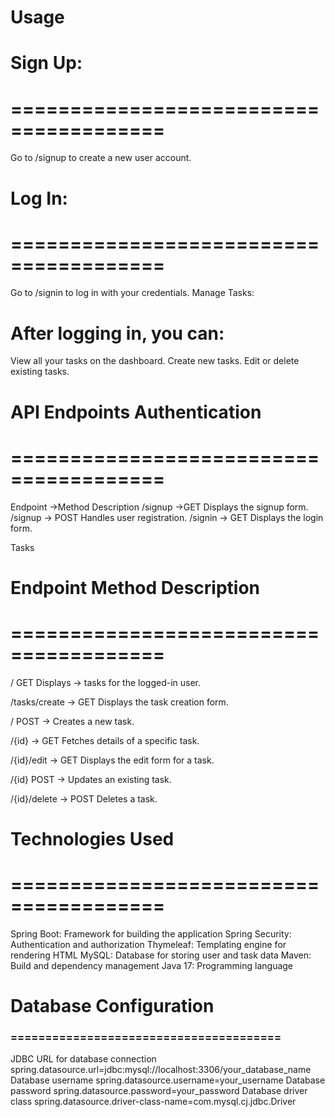 # Usage
# Sign Up:
# =======================================
Go to /signup to create a new user account.
# Log In:
# =======================================
Go to /signin to log in with your credentials.
Manage Tasks:

# After logging in, you can:
View all your tasks on the dashboard.
Create new tasks.
Edit or delete existing tasks.


# API Endpoints Authentication
# =======================================

Endpoint ->Method	Description
/signup	->GET	Displays the signup form.
/signup ->	POST	Handles user registration.
/signin ->	GET	Displays the login form.

Tasks

# Endpoint	Method	Description
# =======================================
/	GET	Displays -> tasks for the logged-in user.

/tasks/create	 -> GET	Displays the task creation form.

/	POST ->	Creates a new task.

/{id} ->	GET	Fetches details of a specific task.

/{id}/edit -> GET	Displays the edit form for a task.

/{id}	POST ->	Updates an existing task.

/{id}/delete ->	POST	Deletes a task.


# Technologies Used
# =======================================
Spring Boot: Framework for building the application
Spring Security: Authentication and authorization
Thymeleaf: Templating engine for rendering HTML
MySQL: Database for storing user and task data
Maven: Build and dependency management
Java 17: Programming language

# Database Configuration
### =======================================
 JDBC URL for database connection
spring.datasource.url=jdbc:mysql://localhost:3306/your_database_name
 Database username
spring.datasource.username=your_username
 Database password
spring.datasource.password=your_password
 Database driver class
spring.datasource.driver-class-name=com.mysql.cj.jdbc.Driver

